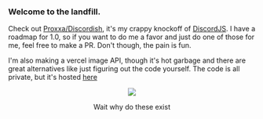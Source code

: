 ### Welcome to the landfill.
Check out [Proxxa/Discordish](https://github.com/Proxxa/Discordish), it's my crappy knockoff of [DiscordJS](https://github.com/DiscordJS/Discord.JS).
I have a roadmap for 1.0, so if you want to do me a favor and just do one of those for me, feel free to make a PR.
Don't though, the pain is fun.

I'm also making a vercel image API, though it's hot garbage and there are great alternatives like just figuring out the code yourself. The code is all private, but it's hosted [here](https://some-api.vercel.app/)

<p align="center">
  <img src="https://github-readme-stats.vercel.app/api?username=Proxxa&hide=stars,contribs&theme=radical">
</p>
<p align="center">
  Wait why do these exist
</p><br><br>
